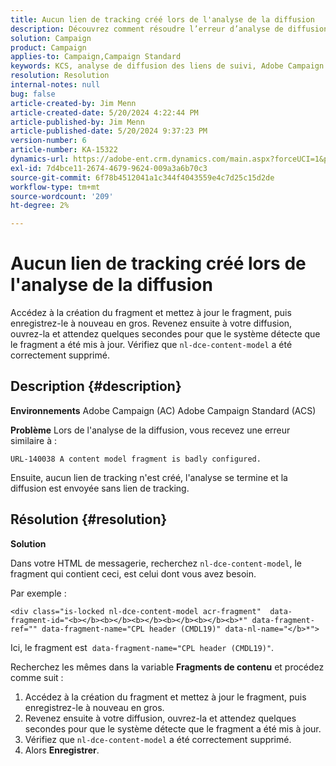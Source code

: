 ```yaml
---
title: Aucun lien de tracking créé lors de l'analyse de la diffusion
description: Découvrez comment résoudre l’erreur d’analyse de diffusion Adobe Campaign Standard.
solution: Campaign
product: Campaign
applies-to: Campaign,Campaign Standard
keywords: KCS, analyse de diffusion des liens de suivi, Adobe Campaign Standard, Adobe Campaign, erreur, HTML, fragment, ACS, AC, dépannage
resolution: Resolution
internal-notes: null
bug: false
article-created-by: Jim Menn
article-created-date: 5/20/2024 4:22:44 PM
article-published-by: Jim Menn
article-published-date: 5/20/2024 9:37:23 PM
version-number: 6
article-number: KA-15322
dynamics-url: https://adobe-ent.crm.dynamics.com/main.aspx?forceUCI=1&pagetype=entityrecord&etn=knowledgearticle&id=3540782f-c516-ef11-9f8a-6045bd006268
exl-id: 7d4bce11-2674-4679-9624-009a3a6b70c3
source-git-commit: 6f78b4512041a1c344f4043559e4c7d25c15d2de
workflow-type: tm+mt
source-wordcount: '209'
ht-degree: 2%

---
```


# Aucun lien de tracking créé lors de l&#39;analyse de la diffusion


Accédez à la création du fragment et mettez à jour le fragment, puis enregistrez-le à nouveau en gros. Revenez ensuite à votre diffusion, ouvrez-la et attendez quelques secondes pour que le système détecte que le fragment a été mis à jour. Vérifiez que `nl-dce-content-model` a été correctement supprimé.

## Description {#description}


<b>Environnements</b>
Adobe Campaign (AC) Adobe Campaign Standard (ACS)

<b>Problème</b>
Lors de l&#39;analyse de la diffusion, vous recevez une erreur similaire à :


```
URL-140038 A content model fragment is badly configured.
```


Ensuite, aucun lien de tracking n&#39;est créé, l&#39;analyse se termine et la diffusion est envoyée sans lien de tracking.


## Résolution {#resolution}


<b>Solution</b>

Dans votre HTML de messagerie, recherchez `nl-dce-content-model`, le fragment qui contient ceci, est celui dont vous avez besoin.

Par exemple :


```
<div class="is-locked nl-dce-content-model acr-fragment"  data-fragment-id="<b></b><b></b><b></b><b></b><b></b><b>*" data-fragment-ref="" data-fragment-name="CPL header (CMDL19)" data-nl-name="</b>*">
```


Ici, le fragment est  `data-fragment-name="CPL header (CMDL19)"`.

Recherchez les mêmes dans la variable <b>Fragments de contenu</b> et procédez comme suit :

1. Accédez à la création du fragment et mettez à jour le fragment, puis enregistrez-le à nouveau en gros.
2. Revenez ensuite à votre diffusion, ouvrez-la et attendez quelques secondes pour que le système détecte que le fragment a été mis à jour.
3. Vérifiez que `nl-dce-content-model` a été correctement supprimé.
4. Alors <b>Enregistrer</b>.
